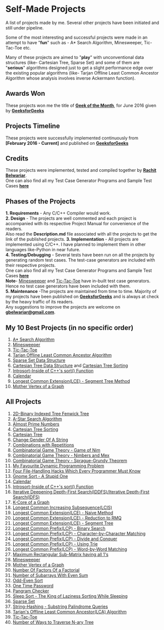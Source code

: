 
# Self-Made Projects
A list of projects made by me. Several other projects have been initiated and still under pipeline. 

Some of the most interesting and successful projects were made in an attempt to have "**fun**" such as - A* Search Algorithm, Minesweeper, Tic-Tac-Toe etc.

Many of these projects are aimed to "**play**" with unconventional data structures (like- Cartesian Tree, Sparse Set) and some of them are "**serious**" algorithms designed just to get a slight performance edge over the existing popular algorithms (like- Tarjan Offline Least Common Ancestor Algorithm whose analysis involves inverse Ackermann function).


## Awards Won

These projects won me the title of [**Geek of the Month**](http://www.geeksforgeeks.org/geek-of-the-month/), for June 2016 given by [**GeeksforGeeks**](http://www.geeksforgeeks.org/)


## Projects Timeline

These projects were successfully implemented continuously from **[February 2016 - Current]** and published on [**GeeksforGeeks**](http://www.geeksforgeeks.org/)


## Credits

These projects were implemented, tested and compiled together by [**Rachit Belwariar**](https://in.linkedin.com/in/rachit-belwariar-a23229ab).<br/>
One can also find all my Test Case Generator Programs and Sample Test Cases [**here**](https://github.com/gbelwariar/Self-Made-Test-Case-Generators)


## Phases of the Projects

**1. Requirements** - Any C/C++ Compiler would work.<br/>
**2. Design** - The projects are well commented and each project is accompanied with its respective Project Manual for convenience of the readers.<br/> Also read the **Description.md** file associated with all the projects to get the link of the published projects.
**3. Implementation** - All projects are implemented using C/C++. I have planned to implement them in other languages like-Python in near future.<br/>
**4. Testing/Debugging** - Several tests have been run on all the projects by generating random test cases. 
The test-case generators are included with their respective projects. <br/>
One can also find all my Test Case Generator Programs and Sample Test Cases [**here**](https://github.com/gbelwariar/Self-Made-Test-Case-Generators)<br/>
**Note**- [Minesweeper](https://github.com/gbelwariar/Self-Made-Projects/tree/master/Minesweeper) and [Tic-Tac-Toe](https://github.com/gbelwariar/Self-Made-Projects/tree/master/Tic-Tac-Toe) have in-built test case generators. Hence no test case generators have been included with them.<br/>
**5. Maintenance** -The projects are maintained from time to time.
Majority of my projects have been published on [**GeeksforGeeks**](http://www.geeksforgeeks.org/) and is always at check by the heavy traffic of its readers.<br/>Any suggestions to improve the projects are welcome on **gbelwariar@gmail.com**.<br/>


## My 10 Best Projects (in no specific order)

1. [A* Search Algorithm](https://github.com/gbelwariar/Self-Made-Projects/tree/master/A-Star-Search-Algorithm)
2. [Minesweeper](https://github.com/gbelwariar/Self-Made-Projects/tree/master/Minesweeper)
3. [Tic-Tac-Toe](https://github.com/gbelwariar/Self-Made-Projects/tree/master/Tic-Tac-Toe)
4. [Tarjan Offline Least Common Ancestor Algorithm](https://github.com/gbelwariar/Self-Made-Projects/tree/master/Tarjan-Offline-Least-Common-Ancestor-Algorithm)
5. [Sparse Set Data Structure](https://github.com/gbelwariar/Self-Made-Projects/tree/master/Sparse-Set)
6. [Cartesian Tree Data Structure](https://github.com/gbelwariar/Self-Made-Projects/tree/master/Cartesian-Tree) and [Cartesian Tree Sorting](https://github.com/gbelwariar/Self-Made-Projects/tree/master/Cartesian-Tree-Sorting)
7. [Introsort-Inside of C++'s sort() Function](https://github.com/gbelwariar/Self-Made-Projects/tree/master/Introsort-C-Plus-Plus-Sorting-Weapon)
8. [Calendar](https://github.com/gbelwariar/Self-Made-Projects/tree/master/Implement-Calendar-Of-Any-Year)
9. [Longest Common Extension(LCE) - Segment Tree Method](https://github.com/gbelwariar/Self-Made-Projects/tree/master/Longest-Common-Extension-Segment-Tree)
10. [Mother Vertex of a Graph](https://github.com/gbelwariar/Self-Made-Projects/tree/master/Mother-Vertex-of-a-graph)


## All Projects

1. [2D-Binary Indexed Tree Fenwick Tree](https://github.com/gbelwariar/Self-Made-Projects/tree/master/2D-Binary-Indexed-Tree-Fenwick-Tree)
2. [A-Star Search Algorithm](https://github.com/gbelwariar/Self-Made-Projects/tree/master/A-Star-Search-Algorithm)
3. [Almost Prime Numbers](https://github.com/gbelwariar/Self-Made-Projects/tree/master/Almost-Prime-Numbers)
4. [Cartesian Tree Sorting](https://github.com/gbelwariar/Self-Made-Projects/tree/master/Cartesian-Tree-Sorting)
5. [Cartesian Tree](https://github.com/gbelwariar/Self-Made-Projects/tree/master/Cartesian-Tree)
6. [Change Gender Of A String](https://github.com/gbelwariar/Self-Made-Projects/tree/master/Change-Gender-Of-A-String)
7. [Combinations with Repetitions](https://github.com/gbelwariar/Self-Made-Projects/tree/master/Combinations-with-Repetitions)
8. [Combinatorial Game Theory - Game of Nim](https://github.com/gbelwariar/Self-Made-Projects/tree/master/Combinatorial-Game-Theory-Game-of-Nim)
9. [Combinatorial Game Theory - Nimbers and Mex](https://github.com/gbelwariar/Self-Made-Projects/tree/master/Combinatorial-Game-Theory-Nimbers-and-Mex)
10. [Combinatorial Game Theory - Sprague-Grundy Theorem](https://github.com/gbelwariar/Self-Made-Projects/tree/master/Combinatorial-Game-Theory-Sprague-Grundy-Theorem)
11. [My Favourite Dynamic Programming Problem](https://github.com/gbelwariar/Self-Made-Projects/tree/master/Favourite-Dynamic-Programming-Problem)
12. [Four File-Handling Hacks Which Every Programmer Must Know](https://github.com/gbelwariar/Self-Made-Projects/tree/master/Four-File-Handling-Hacks-Which-Every-Programmer-Must-Know)
13. [Gnome Sort - A Stupid One](https://github.com/gbelwariar/Self-Made-Projects/tree/master/Gnome-Sort-A-Stupid-One)
14. [Calendar](https://github.com/gbelwariar/Self-Made-Projects/tree/master/Implement-Calendar-Of-Any-Year)
15. [Introsort-Inside of C++'s sort() Function](https://github.com/gbelwariar/Self-Made-Projects/tree/master/Introsort-C-Plus-Plus-Sorting-Weapon)
16. [Iterative Deepening Depth-First Search(IDDFS)/Iterative Depth-First Search(IDFS)](https://github.com/gbelwariar/Self-Made-Projects/tree/master/Iterative-Deepening-Depth-First-Search)
17. [K-Core of a Graph](https://github.com/gbelwariar/Self-Made-Projects/tree/master/K-Core-of-a-graph)
18. [Longest Common Increasing Subsequence(LCIS)](https://github.com/gbelwariar/Self-Made-Projects/tree/master/LCIS-Longest-Common-Increasing-Subsequence)
19. [Longest Common Extension(LCE) - Naive Method](https://github.com/gbelwariar/Self-Made-Projects/tree/master/Longest-Common-Extension-Naive-Method)
20. [Longest Common Extension(LCE) - Reduction to RMQ](https://github.com/gbelwariar/Self-Made-Projects/tree/master/Longest-Common-Extension-Reduction-to-RMQ)
21. [Longest Common Extension(LCE) - Segment Tree](https://github.com/gbelwariar/Self-Made-Projects/tree/master/Longest-Common-Extension-Segment-Tree)
22. [Longest Common Prefix(LCP) - Binary Search](https://github.com/gbelwariar/Self-Made-Projects/tree/master/Longest-Common-Prefix-Binary-Search)
23. [Longest Common Prefix(LCP) - Character-by-Character Matching](https://github.com/gbelwariar/Self-Made-Projects/tree/master/Longest-Common-Prefix-Character-by-Character-Matching)
24. [Longest Common Prefix(LCP) - Divide and Conquer](https://github.com/gbelwariar/Self-Made-Projects/tree/master/Longest-Common-Prefix-Divide-and-Conquer)
25. [Longest Common Prefix(LCP) - Using Trie](https://github.com/gbelwariar/Self-Made-Projects/tree/master/Longest-Common-Prefix-Using-Trie)
26. [Longest Common Prefix(LCP) - Word-by-Word Matching](https://github.com/gbelwariar/Self-Made-Projects/tree/master/Longest-Common-Prefix-Word-by-Word-Matching)
27. [Maximum Rectangular Sub-Matrix having all 1's](https://github.com/gbelwariar/Self-Made-Projects/tree/master/Maximum-Rectangular-Sub-Matrix-With-All-1-s)
28. [Minesweeper](https://github.com/gbelwariar/Self-Made-Projects/tree/master/Minesweeper)
29. [Mother Vertex of a Graph](https://github.com/gbelwariar/Self-Made-Projects/tree/master/Mother-Vertex-of-a-graph)
30. [Number Of Factors Of a Factorial](https://github.com/gbelwariar/Self-Made-Projects/tree/master/Number-Of-Factors-Of-Factorial)
31. [Number of Subarrays With Even Sum](https://github.com/gbelwariar/Self-Made-Projects/tree/master/Number-of-Subarrays-With-Even-Sum)
32. [Odd-Even Sort](https://github.com/gbelwariar/Self-Made-Projects/tree/master/Odd-Even-Sort)
33. [One Time Password](https://github.com/gbelwariar/Self-Made-Projects/tree/master/One-Time-Password)
34. [Pangram Checker](https://github.com/gbelwariar/Self-Made-Projects/tree/master/Pangram-Checker)
35. [Sleep Sort - The King of Laziness Sorting While Sleeping](https://github.com/gbelwariar/Self-Made-Projects/tree/master/Sleep-Sort-The-King-of-Laziness-Sorting-While-Sleeping)
36. [Sparse Set](https://github.com/gbelwariar/Self-Made-Projects/tree/master/Sparse-Set)
37. [String-Hashing - Substring Palindrome Queries](https://github.com/gbelwariar/Self-Made-Projects/tree/master/String-Hashing-Substring-Palindrome-Queries)
38. [Tarjan's Offline Least Common Ancestor(LCA) Algorithm](https://github.com/gbelwariar/Self-Made-Projects/tree/master/Tarjan-Offline-Least-Common-Ancestor-Algorithm)
39. [Tic-Tac-Toe](https://github.com/gbelwariar/Self-Made-Projects/tree/master/Tic-Tac-Toe)
40. [Number of Ways to Traverse N-ary Tree](https://github.com/gbelwariar/Self-Made-Projects/tree/master/Ways-to-traverse-N-ary-Tree)
